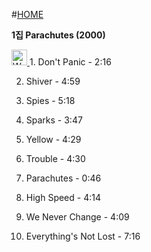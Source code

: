 #[HOME](https://github.com/GeekInTheClass/Coldplay/blob/master/README.md#album-history)
 
**1집 Parachutes (2000)**

<a href="https://www.youtube.com/watch?v=8uxt-FnNy2I">
<img border="0" alt="W3Schools" src="https://cdn1.iconfinder.com/data/icons/logotypes/32/youtube-128.png" width="25" height="25">
</a>
1. Don't Panic - 2:16

2. Shiver - 4:59

3. Spies - 5:18

4. Sparks - 3:47

5. Yellow - 4:29

6. Trouble - 4:30

7. Parachutes - 0:46

8. High Speed - 4:14

9. We Never Change - 4:09

10. Everything's Not Lost - 7:16
